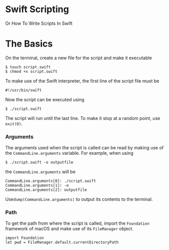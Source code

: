 # Swift Scripting
Or How To Write Scripts In Swift

# The Basics 

On the terminal, create a new file for the script and make it executable

	$ touch script.swift
	$ chmod +x script.swift

To make use of the Swift interpreter, the first line of the script file must be

	#!/usr/bin/swift
	
Now the script can be executed using

	$ ./script.swift
	
The script will run until the last line. To make it stop at a random point, use `exit(0)`.

### Arguments
The arguments used when the script is called can be read by making use of the `CommandLine.arguments` variable. For example, when using
	
	$ ./script.swift -o outputfile

the `CommandLine.arguments` will be

	CommandLine.arguments[0]: ./script.swift
	CommandLine.arguments[1]: -o
	CommandLine.arguments[2]: outputfile

Use`dump(CommandLine.arguments)` to output its contents to the terminal.

### Path
To get the path from where the script is called, import the `Foundation` framework of macOS and make use of its `FileManager` object.

	import Foundation
	let pwd = FileManager.default.currentDirectoryPath







